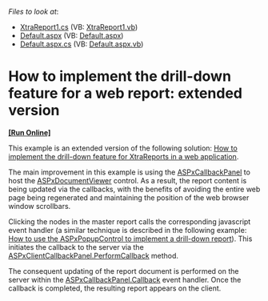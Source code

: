 <!-- default file list -->
*Files to look at*:

* [XtraReport1.cs](./CS/WebSite/App_Code/XtraReport1.cs) (VB: [XtraReport1.vb](./VB/WebSite/App_Code/XtraReport1.vb))
* [Default.aspx](./CS/WebSite/Default.aspx) (VB: [Default.aspx](./VB/WebSite/Default.aspx))
* [Default.aspx.cs](./CS/WebSite/Default.aspx.cs) (VB: [Default.aspx.vb](./VB/WebSite/Default.aspx.vb))
<!-- default file list end -->
# How to implement the drill-down feature for a web report: extended version
<!-- run online -->
**[[Run Online]](https://codecentral.devexpress.com/e1598/)**
<!-- run online end -->


<p>This example is an extended version of the following solution: <a href="http://www.devexpress.com/Support/Center/CodeCentral/ViewExample.aspx?exampleId=E287"><u>How to implement the drill-down feature for XtraReports in a web application</u></a>.</p><p>The main improvement in this example is using the <a href="http://documentation.devexpress.com/#AspNet/CustomDocument8277"><u>ASPxCallbackPanel</u></a> to host the <a href="http://documentation.devexpress.com/#XtraReports/CustomDocument5193"><u>ASPxDocumentViewer</u></a> control. As a result, the report content is being updated via the callbacks, with the benefits of avoiding the entire web page being regenerated and maintaining the position of the web browser window scrollbars.</p><p>Clicking the nodes in the master report calls the corresponding javascript event handler (a similar technique is described in the following example: <a href="http://www.devexpress.com/Support/Center/CodeCentral/ViewExample.aspx?exampleId=E1337"><u>How to use the ASPxPopupControl to implement a drill-down report</u></a>). This initiates the callback to the server via the <a href="http://documentation.devexpress.com/#AspNet/DevExpressWebASPxCallbackPanelScriptsASPxClientCallbackPanel_PerformCallbacktopic"><u>ASPxClientCallbackPanel.PerformCallback</u></a> method. </p><p>The consequent updating of the report document is performed on the server within the <a href="http://documentation.devexpress.com/#AspNet/DevExpressWebASPxCallbackPanelASPxCallbackPanel_Callbacktopic"><u>ASPxCallbackPanel.Callback</u></a> event handler. Once the callback is completed, the resulting report appears on the client.</p><br />


<br/>


